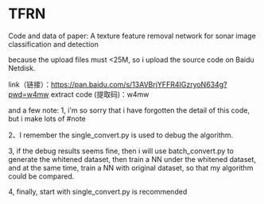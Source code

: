 # TFRN
Code and data of paper: A texture feature removal network for sonar image classification and detection


because the upload files must <25M, so i upload the source code on Baidu Netdisk.

link（链接）：https://pan.baidu.com/s/13AVBrjYFFR4IGzryoN634g?pwd=w4mw 
extract code (提取码)：w4mw 

and a few note:
1, i'm so sorry that i have forgotten the detail of this code, but i make lots of #note

2、I remember the single_convert.py is used to debug the algorithm.

3, if the debug results seems fine, then i will use batch_convert.py to generate the whitened dataset, then train a NN under the whitened dataset, and at the same time, train a NN with original dataset, so that my algorithm could be compared.

4, finally, start with single_convert.py is recommended

